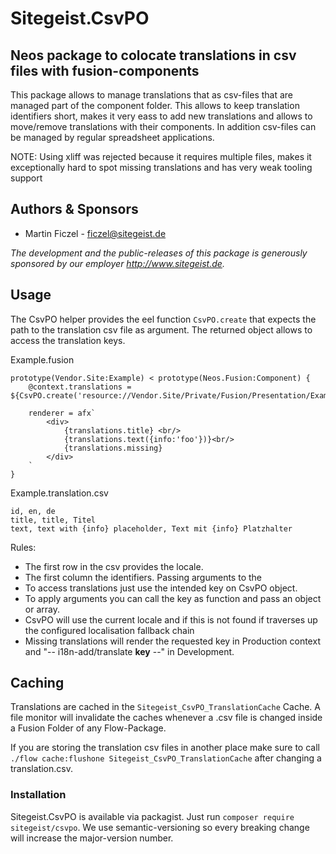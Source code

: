 # Sitegeist.CsvPO

## Neos package to colocate translations in csv files with fusion-components

This package allows to manage translations that as csv-files that are 
managed part of the component folder. This allows to keep translation
identifiers short, makes it very eass to add new translations and allows 
to move/remove translations with their components. In addition csv-files 
can be managed by regular spreadsheet applications.

NOTE: Using xliff was rejected because it requires multiple files, makes 
it exceptionally hard to spot missing translations and has very weak 
tooling support 

## Authors & Sponsors

* Martin Ficzel - ficzel@sitegeist.de

*The development and the public-releases of this package is generously sponsored 
by our employer http://www.sitegeist.de.*

## Usage

The CsvPO helper provides the eel function `CsvPO.create` that expects 
the path to the translation csv file as argument. The returned object 
allows to access the translation keys. 

Example.fusion
```
prototype(Vendor.Site:Example) < prototype(Neos.Fusion:Component) {
    @context.translations = ${CsvPO.create('resource://Vendor.Site/Private/Fusion/Presentation/Example.translation.csv')}

    renderer = afx`
        <div>
            {translations.title} <br/>
            {translations.text({info:'foo'})}<br/>
            {translations.missing}
        </div>
    `
}
```

Example.translation.csv
```
id, en, de
title, title, Titel
text, text with {info} placeholder, Text mit {info} Platzhalter
```

Rules:
- The first row in the csv provides the locale. 
- The first column the identifiers. Passing arguments to the
- To access translations just use the intended key on CsvPO object.
- To apply arguments you can call the key as function and pass an object or array. 
- CsvPO will use the current locale and if this is not found if traverses up the configured localisation fallback chain
- Missing translations will render the requested key in Production context and "-- i18n-add/translate __key__ --" in Development.

## Caching

Translations are cached in the `Sitegeist_CsvPO_TranslationCache` Cache.
A file monitor will invalidate the caches whenever a .csv file is changed 
inside a Fusion Folder of any Flow-Package. 

If you are storing the translation csv files in another place make sure to
call `./flow cache:flushone Sitegeist_CsvPO_TranslationCache` after changing
a translation.csv.

### Installation 

Sitegeist.CsvPO is available via packagist. Just run `composer require sitegeist/csvpo`.
We use semantic-versioning so every breaking change will increase the major-version number.
